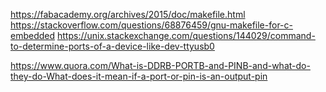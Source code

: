 https://fabacademy.org/archives/2015/doc/makefile.html
https://stackoverflow.com/questions/68876459/gnu-makefile-for-c-embedded
https://unix.stackexchange.com/questions/144029/command-to-determine-ports-of-a-device-like-dev-ttyusb0

https://www.quora.com/What-is-DDRB-PORTB-and-PINB-and-what-do-they-do-What-does-it-mean-if-a-port-or-pin-is-an-output-pin
